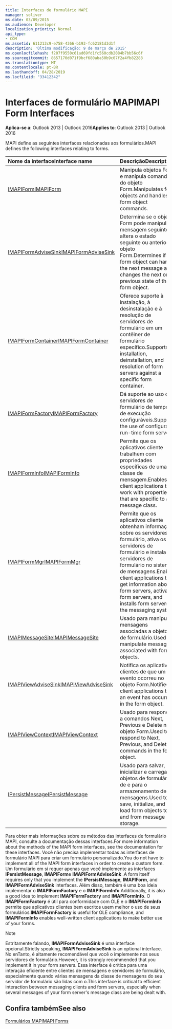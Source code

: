 ```yaml
---
title: Interfaces de formulário MAPI
manager: soliver
ms.date: 03/09/2015
ms.audience: Developer
localization_priority: Normal
api_type:
- COM
ms.assetid: 611213c9-e758-4366-b193-fc62181d3d1f
description: 'Última modificação: 9 de março de 2015'
ms.openlocfilehash: f207f9550c61ad69fd1fc560cdb2084b7bb56c6f
ms.sourcegitcommit: 8657170d071f9bcf680aba50b9c07f2a4fb82283
ms.translationtype: MT
ms.contentlocale: pt-BR
ms.lasthandoff: 04/28/2019
ms.locfileid: "33412342"
---
```

# <a name="mapi-form-interfaces"></a><span data-ttu-id="33aef-103">Interfaces de formulário MAPI</span><span class="sxs-lookup"><span data-stu-id="33aef-103">MAPI Form Interfaces</span></span>

  
  
<span data-ttu-id="33aef-104">**Aplica-se a**: Outlook 2013 | Outlook 2016</span><span class="sxs-lookup"><span data-stu-id="33aef-104">**Applies to**: Outlook 2013 | Outlook 2016</span></span> 
  
<span data-ttu-id="33aef-105">MAPI define as seguintes interfaces relacionadas aos formulários.</span><span class="sxs-lookup"><span data-stu-id="33aef-105">MAPI defines the following interfaces relating to forms.</span></span>
  
|<span data-ttu-id="33aef-106">**Nome da interface**</span><span class="sxs-lookup"><span data-stu-id="33aef-106">**Interface name**</span></span>|<span data-ttu-id="33aef-107">**Descrição**</span><span class="sxs-lookup"><span data-stu-id="33aef-107">**Description**</span></span>|
|:-----|:-----|
|[<span data-ttu-id="33aef-108">IMAPIForm</span><span class="sxs-lookup"><span data-stu-id="33aef-108">IMAPIForm</span></span>](imapiformiunknown.md) <br/> |<span data-ttu-id="33aef-109">Manipula objetos Form e manipula comandos do objeto Form.</span><span class="sxs-lookup"><span data-stu-id="33aef-109">Manipulates form objects and handles form object commands.</span></span>  <br/> |
|[<span data-ttu-id="33aef-110">IMAPIFormAdviseSink</span><span class="sxs-lookup"><span data-stu-id="33aef-110">IMAPIFormAdviseSink</span></span>](imapiformadvisesinkiunknown.md) <br/> |<span data-ttu-id="33aef-111">Determina se o objeto Form pode manipular a mensagem seguinte e altera o estado seguinte ou anterior do objeto Form.</span><span class="sxs-lookup"><span data-stu-id="33aef-111">Determines if the form object can handle the next message and changes the next or previous state of the form object.</span></span>  <br/> |
|[<span data-ttu-id="33aef-112">IMAPIFormContainer</span><span class="sxs-lookup"><span data-stu-id="33aef-112">IMAPIFormContainer</span></span>](imapiformcontaineriunknown.md) <br/> |<span data-ttu-id="33aef-113">Oferece suporte à instalação, à desinstalação e à resolução de servidores de formulário em um contêiner de formulário específico.</span><span class="sxs-lookup"><span data-stu-id="33aef-113">Supports installation, deinstallation, and resolution of form servers against a specific form container.</span></span>  <br/> |
|[<span data-ttu-id="33aef-114">IMAPIFormFactory</span><span class="sxs-lookup"><span data-stu-id="33aef-114">IMAPIFormFactory</span></span>](imapiformfactoryiunknown.md) <br/> |<span data-ttu-id="33aef-115">Dá suporte ao uso de servidores de formulário de tempo de execução configuráveis.</span><span class="sxs-lookup"><span data-stu-id="33aef-115">Supports the use of configurable run-time form servers.</span></span>  <br/> |
|[<span data-ttu-id="33aef-116">IMAPIFormInfo</span><span class="sxs-lookup"><span data-stu-id="33aef-116">IMAPIFormInfo</span></span>](imapiforminfoimapiprop.md) <br/> |<span data-ttu-id="33aef-117">Permite que os aplicativos cliente trabalhem com propriedades específicas de uma classe de mensagem.</span><span class="sxs-lookup"><span data-stu-id="33aef-117">Enables client applications to work with properties that are specific to a message class.</span></span>  <br/> |
|[<span data-ttu-id="33aef-118">IMAPIFormMgr</span><span class="sxs-lookup"><span data-stu-id="33aef-118">IMAPIFormMgr</span></span>](imapiformmgriunknown.md) <br/> |<span data-ttu-id="33aef-119">Permite que os aplicativos cliente obtenham informações sobre os servidores de formulário, ativa os servidores de formulário e instala os servidores de formulário no sistema de mensagens.</span><span class="sxs-lookup"><span data-stu-id="33aef-119">Enables client applications to get information about form servers, activates form servers, and installs form servers in the messaging system.</span></span>  <br/> |
|[<span data-ttu-id="33aef-120">IMAPIMessageSite</span><span class="sxs-lookup"><span data-stu-id="33aef-120">IMAPIMessageSite</span></span>](imapimessagesiteiunknown.md) <br/> |<span data-ttu-id="33aef-121">Usado para manipular mensagens associadas a objetos de formulário.</span><span class="sxs-lookup"><span data-stu-id="33aef-121">Used to manipulate messages associated with form objects.</span></span>  <br/> |
|[<span data-ttu-id="33aef-122">IMAPIViewAdviseSink</span><span class="sxs-lookup"><span data-stu-id="33aef-122">IMAPIViewAdviseSink</span></span>](imapiviewadvisesinkiunknown.md) <br/> |<span data-ttu-id="33aef-123">Notifica os aplicativos clientes de que um evento ocorreu no objeto Form.</span><span class="sxs-lookup"><span data-stu-id="33aef-123">Notifies client applications that an event has occurred in the form object.</span></span>  <br/> |
|[<span data-ttu-id="33aef-124">IMAPIViewContext</span><span class="sxs-lookup"><span data-stu-id="33aef-124">IMAPIViewContext</span></span>](imapiviewcontextiunknown.md) <br/> |<span data-ttu-id="33aef-125">Usado para responder a comandos Next, Previous e Delete no objeto Form.</span><span class="sxs-lookup"><span data-stu-id="33aef-125">Used to respond to Next, Previous, and Delete commands in the form object.</span></span>  <br/> |
|[<span data-ttu-id="33aef-126">IPersistMessage</span><span class="sxs-lookup"><span data-stu-id="33aef-126">IPersistMessage</span></span>](ipersistmessageiunknown.md) <br/> |<span data-ttu-id="33aef-127">Usado para salvar, inicializar e carregar objetos de formulário de e para o armazenamento de mensagens.</span><span class="sxs-lookup"><span data-stu-id="33aef-127">Used to save, initialize, and load form objects to and from message storage.</span></span>  <br/> |
   
<span data-ttu-id="33aef-128">Para obter mais informações sobre os métodos das interfaces de formulário MAPI, consulte a documentação dessas interfaces.</span><span class="sxs-lookup"><span data-stu-id="33aef-128">For more information about the methods of the MAPI form interfaces, see the documentation for these interfaces.</span></span> <span data-ttu-id="33aef-129">Você não precisa implementar todas as interfaces de formulário MAPI para criar um formulário personalizado.</span><span class="sxs-lookup"><span data-stu-id="33aef-129">You do not have to implement all of the MAPI form interfaces in order to create a custom form.</span></span> <span data-ttu-id="33aef-130">Um formulário em si requer apenas que você implemente as interfaces **IPersistMessage**, **IMAPIForm**e **IMAPIFormAdviseSink** .</span><span class="sxs-lookup"><span data-stu-id="33aef-130">A form itself requires only that you implement the **IPersistMessage**, **IMAPIForm**, and **IMAPIFormAdviseSink** interfaces.</span></span> <span data-ttu-id="33aef-131">Além disso, também é uma boa ideia implementar o **IMAPIFormFactory** e o **IMAPIFormInfo**.</span><span class="sxs-lookup"><span data-stu-id="33aef-131">Additionally, it is also a good idea to implement **IMAPIFormFactory** and **IMAPIFormInfo**.</span></span> <span data-ttu-id="33aef-132">O **IMAPIFormFactory** é útil para conformidade com OLE e o **IMAPIFormInfo** permite que aplicativos clientes bem escritos usem melhor o uso de seus formulários.</span><span class="sxs-lookup"><span data-stu-id="33aef-132">**IMAPIFormFactory** is useful for OLE compliance, and **IMAPIFormInfo** enables well-written client applications to make better use of your forms.</span></span> 
  
> [!NOTE]
> <span data-ttu-id="33aef-133">Estritamente falando, **IMAPIFormAdviseSink** é uma interface opcional.</span><span class="sxs-lookup"><span data-stu-id="33aef-133">Strictly speaking, **IMAPIFormAdviseSink** is an optional interface.</span></span> <span data-ttu-id="33aef-134">No enTanto, é altamente recomendável que você o implemente nos seus servidores de formulário.</span><span class="sxs-lookup"><span data-stu-id="33aef-134">However, it is strongly recommended that you implement it in your form servers.</span></span> <span data-ttu-id="33aef-135">Essa interface é crítica para uma interação eficiente entre clientes de mensagens e servidores de formulário, especialmente quando várias mensagens da classe de mensagens do seu servidor de formulário são lidas com o.</span><span class="sxs-lookup"><span data-stu-id="33aef-135">This interface is critical to efficient interaction between messaging clients and form servers, especially when several messages of your form server's message class are being dealt with.</span></span> 
  
## <a name="see-also"></a><span data-ttu-id="33aef-136">Confira também</span><span class="sxs-lookup"><span data-stu-id="33aef-136">See also</span></span>



[<span data-ttu-id="33aef-137">Formulários MAPI</span><span class="sxs-lookup"><span data-stu-id="33aef-137">MAPI Forms</span></span>](mapi-forms.md)


